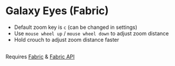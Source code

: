 # Galaxy Eyes (Fabric)

- Default zoom key is `c` (can be changed in settings)
- Use `mouse wheel up` / `mouse wheel down` to adjust zoom distance
- Hold crouch to adjust zoom distance faster

##

Requires [Fabric](https://fabricmc.net/use/) & [Fabric API](https://www.curseforge.com/minecraft/mc-mods/fabric-api)
